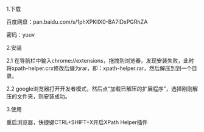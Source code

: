 1.下载

百度网盘：pan.baidu.com/s/1phXPKllX0-BA7IDxPGRhZA

密码：yuuv

2.安装

2.1 在导航栏中输入chrome://extensions，拖拽到浏览器，发现安装失败，此时将xpath-helper.crx修改后缀为rar，即：xpath-helper.rar，然后解压到到一个目录。

2.2 google浏览器打开开发者模式，然后点“加载已解压的扩展程序”，选择刚刚解压的文件夹，则安装成功。

3.使用

 重启浏览器，快捷键CTRL+SHIFT+X开启XPath Helper插件

